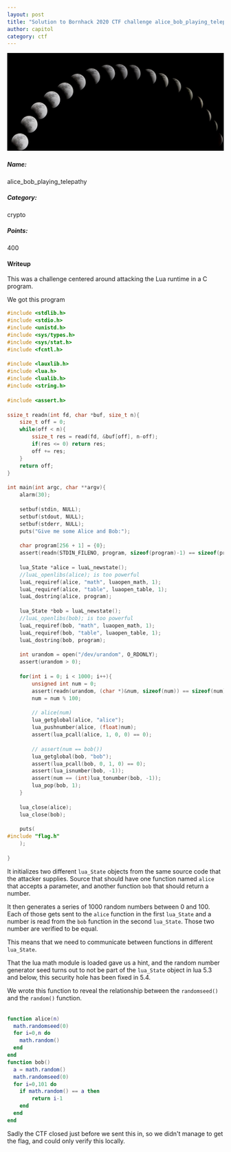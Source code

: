 ```yaml
---
layout: post
title: "Solution to Bornhack 2020 CTF challenge alice_bob_playing_telepathy"
author: capitol
category: ctf
---
```


![moon](/images/moon.jpeg)

##### Name:
alice_bob_playing_telepathy

##### Category:
crypto

##### Points:
400

#### Writeup

This was a challenge centered around attacking the Lua runtime in a C program.

We got this program

```C
#include <stdlib.h>
#include <stdio.h>
#include <unistd.h>
#include <sys/types.h>
#include <sys/stat.h>
#include <fcntl.h>

#include <lauxlib.h>
#include <lua.h>
#include <lualib.h>
#include <string.h>

#include <assert.h>

ssize_t readn(int fd, char *buf, size_t n){
    size_t off = 0;
    while(off < n){
        ssize_t res = read(fd, &buf[off], n-off);
        if(res <= 0) return res;
        off += res;
    }
    return off;
}

int main(int argc, char **argv){
    alarm(30);

    setbuf(stdin, NULL);
    setbuf(stdout, NULL);
    setbuf(stderr, NULL);
    puts("Give me some Alice and Bob:");

    char program[256 + 1] = {0};
    assert(readn(STDIN_FILENO, program, sizeof(program)-1) == sizeof(program)-1);

    lua_State *alice = luaL_newstate();
    //luaL_openlibs(alice); is too powerful
    luaL_requiref(alice, "math", luaopen_math, 1);
    luaL_requiref(alice, "table", luaopen_table, 1);
    luaL_dostring(alice, program);

    lua_State *bob = luaL_newstate();
    //luaL_openlibs(bob); is too powerful
    luaL_requiref(bob, "math", luaopen_math, 1);
    luaL_requiref(bob, "table", luaopen_table, 1);
    luaL_dostring(bob, program);

    int urandom = open("/dev/urandom", O_RDONLY);
    assert(urandom > 0);

    for(int i = 0; i < 1000; i++){
        unsigned int num = 0;
        assert(readn(urandom, (char *)&num, sizeof(num)) == sizeof(num));
        num = num % 100;

        // alice(num)
        lua_getglobal(alice, "alice");
        lua_pushnumber(alice, (float)num);
        assert(lua_pcall(alice, 1, 0, 0) == 0);

        // assert(num == bob())
        lua_getglobal(bob, "bob");
        assert(lua_pcall(bob, 0, 1, 0) == 0);
        assert(lua_isnumber(bob, -1));
        assert(num == (int)lua_tonumber(bob, -1));
        lua_pop(bob, 1);
    }

    lua_close(alice);
    lua_close(bob);

    puts(
#include "flag.h"
    );

}
```

It initializes two different `lua_State` objects from the same source code that the attacker supplies.
Source that should have one function named `alice` that accepts a parameter, and another function `bob`
that should return a number.

It then generates a series of 1000 random numbers between 0 and 100. Each of those gets sent to the
`alice` function in the first `lua_State` and a number is read from the `bob` function
in the second `lua_State`. Those two number are verified to be equal.

This means that we need to communicate between functions in different `lua_State`.

That the lua math module is loaded gave us a hint, and the random number generator seed turns out to
not be part of the `lua_State` object in lua 5.3 and below, this security hole has been fixed in 5.4.

We wrote this function to reveal the relationship between the `randomseed()` and the `random()` function.

```lua

function alice(n)
  math.randomseed(0)
  for i=0,n do
    math.random()
  end
end
function bob()
  a = math.random()
  math.randomseed(0)
  for i=0,101 do
    if math.random() == a then
        return i-1
    end
  end
end
```

Sadly the CTF closed just before we sent this in, so we didn't manage to get the flag, and could only
verify this locally.
